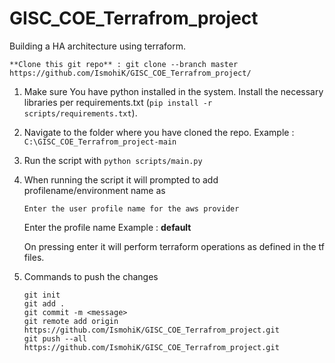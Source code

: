 # GISC_COE_Terrafrom_project
Building a HA architecture using terraform.


```**Clone this git repo** : git clone --branch master https://github.com/IsmohiK/GISC_COE_Terrafrom_project/ ```  

1. Make sure You have python installed in the system. Install the necessary libraries per requirements.txt 
   (`pip install -r scripts/requirements.txt`).

2. Navigate to the folder where you have cloned the repo. Example : `C:\GISC_COE_Terrafrom_project-main`
3. Run the script with `python scripts/main.py`
4. When running the script it will prompted to add profilename/environment name as
   ```
   Enter the user profile name for the aws provider
   ```
   Enter the profile name Example : **default**

   On pressing enter it will perform terraform operations as defined in the tf files.
   
5. Commands to push the changes
   ```
   git init
   git add .
   git commit -m <message>
   git remote add origin https://github.com/IsmohiK/GISC_COE_Terrafrom_project.git
   git push --all https://github.com/IsmohiK/GISC_COE_Terrafrom_project.git
   ```
   

